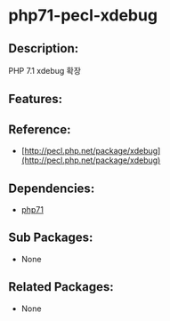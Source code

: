 # php71-pecl-xdebug

## Description:

PHP 7.1 xdebug 확장

## Features:

## Reference:

* [http://pecl.php.net/package/xdebug](http://pecl.php.net/package/xdebug)

## Dependencies:

* [php71](pkg-addon-php71.md)

## Sub Packages:

* None

## Related Packages:

* None


